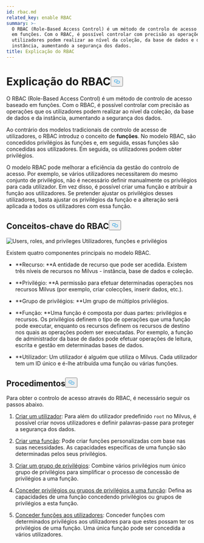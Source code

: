 ```yaml
---
id: rbac.md
related_key: enable RBAC
summary: >-
  O RBAC (Role-Based Access Control) é um método de controlo de acesso baseado
  em funções. Com o RBAC, é possível controlar com precisão as operações que os
  utilizadores podem realizar ao nível da coleção, da base de dados e da
  instância, aumentando a segurança dos dados. 
title: Explicação do RBAC
---
```

<h1 id="RBAC-Explained​" class="common-anchor-header">Explicação do RBAC<button data-href="#RBAC-Explained​" class="anchor-icon" translate="no">
      <svg translate="no"
        aria-hidden="true"
        focusable="false"
        height="20"
        version="1.1"
        viewBox="0 0 16 16"
        width="16"
      >
        <path
          fill="#0092E4"
          fill-rule="evenodd"
          d="M4 9h1v1H4c-1.5 0-3-1.69-3-3.5S2.55 3 4 3h4c1.45 0 3 1.69 3 3.5 0 1.41-.91 2.72-2 3.25V8.59c.58-.45 1-1.27 1-2.09C10 5.22 8.98 4 8 4H4c-.98 0-2 1.22-2 2.5S3 9 4 9zm9-3h-1v1h1c1 0 2 1.22 2 2.5S13.98 12 13 12H9c-.98 0-2-1.22-2-2.5 0-.83.42-1.64 1-2.09V6.25c-1.09.53-2 1.84-2 3.25C6 11.31 7.55 13 9 13h4c1.45 0 3-1.69 3-3.5S14.5 6 13 6z"
        ></path>
      </svg>
    </button></h1><p>O RBAC (Role-Based Access Control) é um método de controlo de acesso baseado em funções. Com o RBAC, é possível controlar com precisão as operações que os utilizadores podem realizar ao nível da coleção, da base de dados e da instância, aumentando a segurança dos dados. </p>
<p>Ao contrário dos modelos tradicionais de controlo de acesso de utilizadores, o RBAC introduz o conceito de <strong>funções</strong>. No modelo RBAC, são concedidos privilégios às funções e, em seguida, essas funções são concedidas aos utilizadores. Em seguida, os utilizadores podem obter privilégios. </p>
<p>O modelo RBAC pode melhorar a eficiência da gestão do controlo de acesso. Por exemplo, se vários utilizadores necessitarem do mesmo conjunto de privilégios, não é necessário definir manualmente os privilégios para cada utilizador. Em vez disso, é possível criar uma função e atribuir a função aos utilizadores. Se pretender ajustar os privilégios desses utilizadores, basta ajustar os privilégios da função e a alteração será aplicada a todos os utilizadores com essa função.</p>
<h2 id="RBAC-key-concepts​" class="common-anchor-header">Conceitos-chave do RBAC<button data-href="#RBAC-key-concepts​" class="anchor-icon" translate="no">
      <svg translate="no"
        aria-hidden="true"
        focusable="false"
        height="20"
        version="1.1"
        viewBox="0 0 16 16"
        width="16"
      >
        <path
          fill="#0092E4"
          fill-rule="evenodd"
          d="M4 9h1v1H4c-1.5 0-3-1.69-3-3.5S2.55 3 4 3h4c1.45 0 3 1.69 3 3.5 0 1.41-.91 2.72-2 3.25V8.59c.58-.45 1-1.27 1-2.09C10 5.22 8.98 4 8 4H4c-.98 0-2 1.22-2 2.5S3 9 4 9zm9-3h-1v1h1c1 0 2 1.22 2 2.5S13.98 12 13 12H9c-.98 0-2-1.22-2-2.5 0-.83.42-1.64 1-2.09V6.25c-1.09.53-2 1.84-2 3.25C6 11.31 7.55 13 9 13h4c1.45 0 3-1.69 3-3.5S14.5 6 13 6z"
        ></path>
      </svg>
    </button></h2><p>
  
   <span class="img-wrapper"> <img translate="no" src="/docs/v2.5.x/assets/users_roles_privileges.png" alt="Users, roles, and privileges" class="doc-image" id="users,-roles,-and-privileges" />
   </span> <span class="img-wrapper"> <span>Utilizadores, funções e privilégios</span> </span></p>
<p>Existem quatro componentes principais no modelo RBAC.</p>
<ul>
<li><p>**Recurso: **A entidade de recurso que pode ser acedida. Existem três níveis de recursos no Milvus - instância, base de dados e coleção.</p></li>
<li><p>**Privilégio: **A permissão para efetuar determinadas operações nos recursos Milvus (por exemplo, criar colecções, inserir dados, etc.). </p></li>
<li><p>**Grupo de privilégios: **Um grupo de múltiplos privilégios.</p></li>
<li><p>**Função: **Uma função é composta por duas partes: privilégios e recursos. Os privilégios definem o tipo de operações que uma função pode executar, enquanto os recursos definem os recursos de destino nos quais as operações podem ser executadas. Por exemplo, a função de administrador da base de dados pode efetuar operações de leitura, escrita e gestão em determinadas bases de dados.</p></li>
<li><p>**Utilizador: Um utilizador é alguém que utiliza o Milvus. Cada utilizador tem um ID único e é-lhe atribuída uma função ou várias funções. </p></li>
</ul>
<h2 id="Procedures​" class="common-anchor-header">Procedimentos<button data-href="#Procedures​" class="anchor-icon" translate="no">
      <svg translate="no"
        aria-hidden="true"
        focusable="false"
        height="20"
        version="1.1"
        viewBox="0 0 16 16"
        width="16"
      >
        <path
          fill="#0092E4"
          fill-rule="evenodd"
          d="M4 9h1v1H4c-1.5 0-3-1.69-3-3.5S2.55 3 4 3h4c1.45 0 3 1.69 3 3.5 0 1.41-.91 2.72-2 3.25V8.59c.58-.45 1-1.27 1-2.09C10 5.22 8.98 4 8 4H4c-.98 0-2 1.22-2 2.5S3 9 4 9zm9-3h-1v1h1c1 0 2 1.22 2 2.5S13.98 12 13 12H9c-.98 0-2-1.22-2-2.5 0-.83.42-1.64 1-2.09V6.25c-1.09.53-2 1.84-2 3.25C6 11.31 7.55 13 9 13h4c1.45 0 3-1.69 3-3.5S14.5 6 13 6z"
        ></path>
      </svg>
    </button></h2><p>Para obter o controlo de acesso através do RBAC, é necessário seguir os passos abaixo.</p>
<ol>
<li><p><a href="/docs/pt/users_and_roles.md#Create-a-user">Criar um utilizador</a>: Para além do utilizador predefinido <code translate="no">root</code> no Milvus, é possível criar novos utilizadores e definir palavras-passe para proteger a segurança dos dados.</p></li>
<li><p><a href="/docs/pt/users_and_roles.md#Create-a-role">Criar uma função</a>: Pode criar funções personalizadas com base nas suas necessidades. As capacidades específicas de uma função são determinadas pelos seus privilégios.</p></li>
<li><p><a href="/docs/pt/privilege_group.md">Criar um grupo de privilégios</a>: Combine vários privilégios num único grupo de privilégios para simplificar o processo de concessão de privilégios a uma função.</p></li>
<li><p><a href="/docs/pt/grant_privileges.md">Conceder privilégios ou grupos de privilégios a uma função</a>: Defina as capacidades de uma função concedendo privilégios ou grupos de privilégios a esta função. </p></li>
<li><p><a href="/docs/pt/grant_roles.md">Conceder funções aos utilizadores</a>: Conceder funções com determinados privilégios aos utilizadores para que estes possam ter os privilégios de uma função. Uma única função pode ser concedida a vários utilizadores.</p></li>
</ol>
